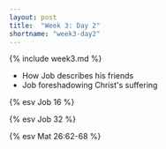 ```yaml
---
layout: post
title:  "Week 3: Day 2"
shortname: "week3-day2"
---
```


{% include week3.md %}

* How Job describes his friends
* Job foreshadowing Christ's suffering

{% esv Job 16 %}

{% esv Job 32 %}

{% esv Mat 26:62-68 %}